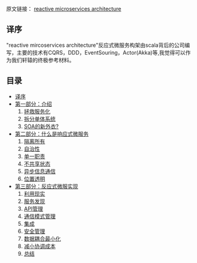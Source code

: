 原文链接： [reactive microservices architecture](https://www.lightbend.com/reactive-microservices-architecture)

译序
-----------------
"reactive mircoservices architecture"反应式微服务构架由scala背后的公司编写，主要的技术有CQRS，DDD，EventSouring，Actor(Akka)等,我觉得可以作为我们轩辕的终极参考材料。


目录
-----------------

- [译序](#译序)
- [第一部分：介绍](part1-introduction.md#介绍)
    1. [拯救服务化](part1-introduction.md#拯救服务化)
    2. [拆分单体系统](part1-introduction.md#拆分单体系统)
    3. [SOA的新外衣?](part1-introduction.md#SOA的新外衣?)
- [第二部分：什么是响应式微服务](part2-reactive-miroservice.md)
    1. [隔离所有](part2-reactive-miroservice.md#隔离所有)
    2. [自治性](part2-reactive-miroservice.md#自治性)
    3. [单一职责](part2-reactive-miroservice.md#单一职责)
    3. [不共享状态](part2-reactive-miroservice.md#不共享状态)
    4. [异步信息通信](part2-reactive-miroservice.md#异步信息通信)
    5. [位置透明](part2-reactive-miroservice.md#位置透明)
- [第三部分：反应式微服实现](part3-mircoservice-detail.md)
    1. [利用现实](part3-1-exploit-reality.md#利用现实)
    2. [服务发现](part3-2-service-discovery.md#用户发现)
    3. [API管理](part3-3-api-management.md#API管理)
    4. [通信模式管理](part3-4-communication-patterns-management.md#通信管理)
    5. [集成](part3-5-integration.md#集成)
    6. [安全管理](part3-6-security-management.md#安全管理)
    7. [数据耦合最小化](part3-7-data-coupling-mminimization.md#数据耦合最小化)
    8. [减小协调成本](part3-8-reducing-coordination-cost.md#减小协调成本)
    9. [总结](part3-9-summary.md)
